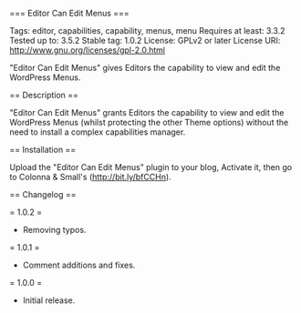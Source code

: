 === Editor Can Edit Menus ===

Tags: editor, capabilities, capability, menus, menu
Requires at least: 3.3.2
Tested up to: 3.5.2
Stable tag: 1.0.2
License: GPLv2 or later
License URI: http://www.gnu.org/licenses/gpl-2.0.html

"Editor Can Edit Menus" gives Editors the capability to view and edit the 
WordPress Menus.

== Description ==

"Editor Can Edit Menus" grants Editors the capability to view and edit the 
WordPress Menus (whilst protecting the other Theme options) without the 
need to install a complex capabilities manager.

== Installation ==

Upload the "Editor Can Edit Menus" plugin to your blog, Activate it, then go to 
Colonna & Small's (http://bit.ly/bfCCHn).

== Changelog ==

= 1.0.2 =
* Removing typos.

= 1.0.1 =
* Comment additions and fixes.

= 1.0.0 = 
* Initial release.

